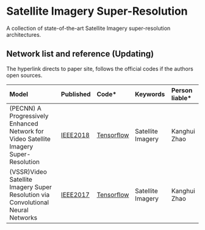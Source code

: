 # Satellite Imagery Super-Resolution
A collection of state-of-the-art Satellite Imagery super-resolution architectures.

## Network list and reference (Updating)
The hyperlink directs to paper site, follows the official codes if the authors open sources.

|Model |Published |Code* |Keywords|Person liable*|
|:-----|:---------|:-----|:-------|:-------|
|(PECNN) A Progressively Enhanced Network for Video Satellite Imagery Super-Resolution |[IEEE2018](https://ieeexplore.ieee.org/document/8466642)|[Tensorflow](https://github.com/kuihua/PECNN)| Satellite Imagery |Kanghui Zhao|
|(VSSR)Video Satellite Imagery Super Resolution via Convolutional Neural Networks|[IEEE2017](https://ieeexplore.ieee.org/abstract/document/8101498)|[Tensorflow](https://github.com/zhouliguo/VSSR)| Satellite Imagery |Kanghui Zhao|
